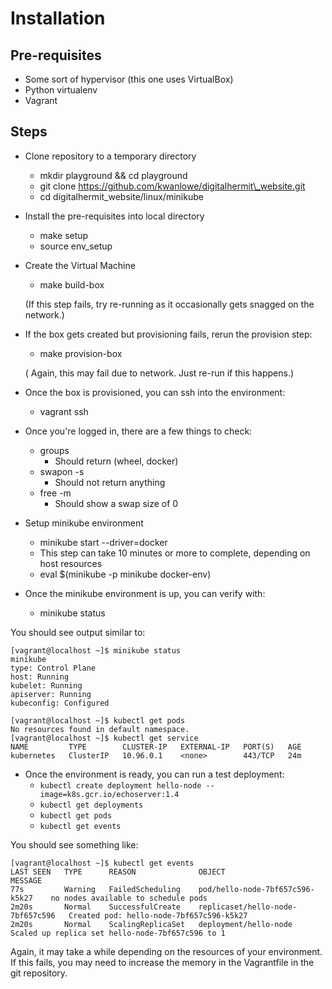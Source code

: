 
# Installation

## Pre-requisites

* Some sort of hypervisor (this one uses VirtualBox)
* Python virtualenv 
* Vagrant

## Steps

* Clone repository to a temporary directory
  * mkdir playground && cd playground
  * git clone https://github.com/kwanlowe/digitalhermit\_website.git
  * cd digitalhermit\_website/linux/minikube

* Install the pre-requisites into local directory
  * make setup
  * source env\_setup

* Create the Virtual Machine
  * make build-box

  (If this step fails, try re-running as it occasionally gets snagged on the network.)


* If the box gets created but provisioning fails, rerun the provision step:
  * make provision-box

  ( Again, this may fail due to network. Just re-run if this happens.)

* Once the box is provisioned, you can ssh into the environment:
  * vagrant ssh


* Once you're logged in, there are a few things to check:
  * groups
    * Should return (wheel, docker)
  * swapon -s
    * Should not return anything
  * free -m
    * Should show a swap size of 0
  
* Setup minikube environment
  *  minikube start --driver=docker
    * This step can take 10 minutes or more to complete, depending on host resources
  *  eval $(minikube -p minikube docker-env)


* Once the minikube environment is up, you can verify with:
  * minikube status

You should see output similar to:

```
[vagrant@localhost ~]$ minikube status
minikube
type: Control Plane
host: Running
kubelet: Running
apiserver: Running
kubeconfig: Configured

[vagrant@localhost ~]$ kubectl get pods
No resources found in default namespace.
[vagrant@localhost ~]$ kubectl get service
NAME         TYPE        CLUSTER-IP   EXTERNAL-IP   PORT(S)   AGE
kubernetes   ClusterIP   10.96.0.1    <none>        443/TCP   24m

```

* Once the environment is ready, you can run a test deployment:
  * `kubectl create deployment hello-node --image=k8s.gcr.io/echoserver:1.4`
  * `kubectl get deployments`
  * `kubectl get pods`
  * `kubectl get events`

You should see something like:
```
[vagrant@localhost ~]$ kubectl get events
LAST SEEN   TYPE      REASON              OBJECT                             MESSAGE
77s         Warning   FailedScheduling    pod/hello-node-7bf657c596-k5k27    no nodes available to schedule pods
2m20s       Normal    SuccessfulCreate    replicaset/hello-node-7bf657c596   Created pod: hello-node-7bf657c596-k5k27
2m20s       Normal    ScalingReplicaSet   deployment/hello-node              Scaled up replica set hello-node-7bf657c596 to 1
```

Again, it may take a while depending on the resources of your environment. If this fails, you may need to increase the memory
in the Vagrantfile in the git repository.



